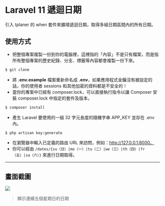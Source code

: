 # Laravel 11 遞迴日期

引入 tplaner 的 when 套件來擴增遞迴日期，取得多組日期區間內的所有日期。

## 使用方式
- 把整個專案複製一份到你的電腦裡，這裡指的「內容」不是只有檔案，而是指所有整個專案的歷史紀錄、分支、標籤等內容都會複製一份下來。
```sh
$ git clone
```
- 將 __.env.example__ 檔案重新命名成 __.env__，如果應用程式金鑰沒有被設定的話，你的使用者 sessions 和其他加密的資料都是不安全的！
- 當你的專案中已經有 composer.lock，可以直接執行指令以讓 Composer 安裝 composer.lock 中指定的套件及版本。
```sh
$ composer install
```
- 產生 Laravel 要使用的一組 32 字元長度的隨機字串 APP_KEY 並存在 .env 內。
```sh
$ php artisan key:generate
```
- 在瀏覽器中輸入已定義的路由 URL 來訪問，例如：http://127.0.0.1:8000。
- 你可以經由 `/dates/{su（日）|mo（一）|tu（二）|we（三）|th（四）|fr（五）|sa（六）}` 來進行日期取得。

----

## 畫面截圖
![](https://i.imgur.com/ShUx2Wk.png)
> 顯示連續五個星期日的日期

